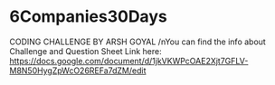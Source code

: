 # 6Companies30Days
CODING CHALLENGE BY ARSH GOYAL
/nYou can find the info about Challenge and Question Sheet Link here:
https://docs.google.com/document/d/1jkVKWPcOAE2Xjt7GFLV-M8N50HygZpWcO26REFa7dZM/edit


